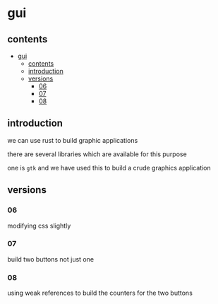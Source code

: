 # gui

## contents

- [gui](#gui)
  - [contents](#contents)
  - [introduction](#introduction)
  - [versions](#versions)
    - [06](#06)
    - [07](#07)
    - [08](#08)

## introduction

we can use rust to build graphic applications 

there are several libraries which are available for this purpose

one is `gtk` and we have used this to build a crude graphics application

## versions

### 06 

modifying css slightly

### 07

build two buttons not just one

### 08

using weak references to build the counters for the two buttons


